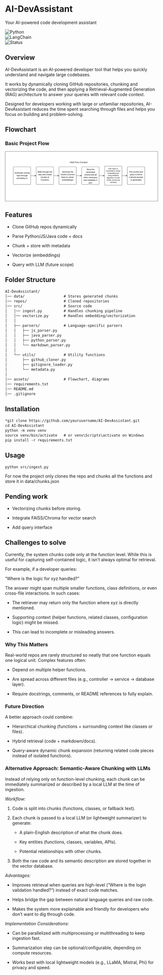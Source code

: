 # AI-DevAssistant

Your AI-powered code development assistant

![Python](https://img.shields.io/badge/Python-3.11-blue)  
![LangChain](https://img.shields.io/badge/LangChain-RAG-yellow)  
![Status](https://img.shields.io/badge/Status-Active-success)  

## Overview

AI-DevAssistant is an AI-powered developer tool that helps you quickly understand and navigate large codebases.

It works by dynamically cloning GitHub repositories, chunking and vectorizing the code, and then applying a Retrieval-Augmented Generation (RAG) architecture to answer your queries with relevant code context.

Designed for developers working with large or unfamiliar repositories, AI-DevAssistant reduces the time spent searching through files and helps you focus on building and problem-solving.

## Flowchart

### Basic Project Flow

![Project Flow](assets/basic_flow_chart.png)

## Features

- Clone GitHub repos dynamically

- Parse Python/JS/Java code + docs

- Chunk + store with metadata

- Vectorize (embeddings)

- Query with LLM (future scope)

## Folder Structure

```
AI-DevAssistant/
│── data/                  # Stores generated chunks
│── repos/                 # Cloned repositories
│── src/                   # Source code
│   │── ingest.py          # Handles chunking pipeline
│   │── vectorize.py       # Handles embedding/vectorization
│   │
│   ├── parsers/           # Language-specific parsers
│   │   ├── js_parser.py
│   │   ├── java_parser.py
│   │   ├── python_parser.py
│   │   └── markdown_parser.py
│   │
│   └── utils/             # Utility functions
│       ├── github_cloner.py
│       ├── gitignore_loader.py
│       └── metadata.py
│
│── assets/                # Flowchart, diagrams
│── requirements.txt
│── README.md
│── .gitignore
```

## Installation

```
*git clone https://github.com/yourusername/AI-DevAssistant.git
cd AI-DevAssistant
python -m venv venv
source venv/bin/activate   # or venv\Scripts\activate on Windows
pip install -r requirements.txt
```

## Usage

```
python src/ingest.py
```
For now the project only clones the repo and chunks all the functions and store it in data/chunks.json

## Pending work

- Vectorizing chunks before storing.

- Integrate FAISS/Chroma for vector search

- Add query interface

## Challenges to solve

Currently, the system chunks code only at the function level. While this is useful for capturing self-contained logic, it isn’t always optimal for retrieval.

For example, if a developer queries:

“Where is the logic for xyz handled?”

The answer might span multiple smaller functions, class definitions, or even cross-file interactions. In such cases:

- The retriever may return only the function where xyz is directly mentioned.

- Supporting context (helper functions, related classes, configuration logic) might be missed.

- This can lead to incomplete or misleading answers.

### Why This Matters

Real-world repos are rarely structured so neatly that one function equals one logical unit. Complex features often:

- Depend on multiple helper functions.

- Are spread across different files (e.g., controller → service → database layer).

- Require docstrings, comments, or README references to fully explain.

### Future Direction

A better approach could combine:

- Hierarchical chunking (functions + surrounding context like classes or files).

- Hybrid retrieval (code + markdown/docs).

- Query-aware dynamic chunk expansion (returning related code pieces instead of isolated functions).

### Alternative Approach: Semantic-Aware Chunking with LLMs

Instead of relying only on function-level chunking, each chunk can be immediately summarized or described by a local LLM at the time of ingestion.

*Workflow*:

1. Code is split into chunks (functions, classes, or fallback text).

2. Each chunk is passed to a local LLM (or lightweight summarizer) to generate:

	- A plain-English description of what the chunk does.

	- Key entities (functions, classes, variables, APIs).

	- Potential relationships with other chunks.

3. Both the raw code and its semantic description are stored together in the vector database.

*Advantages:*

- Improves retrieval when queries are high-level (“Where is the login validation handled?”) instead of exact code matches.

- Helps bridge the gap between natural language queries and raw code.

- Makes the system more explainable and friendly for developers who don’t want to dig through code.

*Implementation Considerations:*

- Can be parallelized with multiprocessing or multithreading to keep ingestion fast.

- Summarization step can be optional/configurable, depending on compute resources.

- Works best with local lightweight models (e.g., LLaMA, Mistral, Phi) for privacy and speed.


